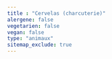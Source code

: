 ```yaml
---
title : "Cervelas (charcuterie)"
alergene: false
vegetarien: false
vegan: false
type: "animaux"
sitemap_exclude: true
--- 
```

